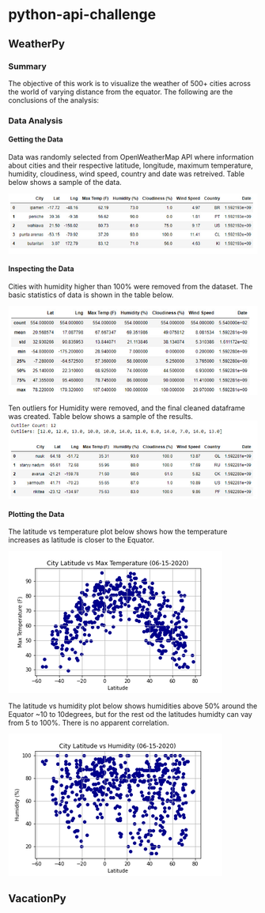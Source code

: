 # python-api-challenge
## WeatherPy

### Summary
The objective of this work is to visualize the weather of 500+ cities across the world of varying distance from the equator.
The following are the conclusions of the analysis:

### Data Analysis
#### Getting the Data
Data was randomly selected from OpenWeatherMap API where information about cities and their respective latitude, longitude, maximum temperature, humidity, cloudiness, wind speed, country and date was retreived. Table below shows a sample of the data.

![Table1](WeatherPy/Images/Table1.jpg)

#### Inspecting the Data
Cities with humidity higher than 100% were removed from the dataset. The basic statistics of data is shown in the table below.

![Table2](WeatherPy/Images/Table2.jpg)

Ten outliers for Humidity were removed, and the final cleaned dataframe was created. Table below shows a sample of the results.
![Table3](WeatherPy/Images/Table3.jpg)

#### Plotting the Data

The latitude vs temperature plot below shows how the temperature increases as latitude is closer to the Equator.

![Figure1](WeatherPy/Images/Fig1.png)

The latitude vs humidity plot below shows humidities above 50% around the Equator ~10 to 10degrees, but for the rest od the latitudes humidty can vay from 5 to 100%. There is no apparent correlation.

![Figure2](WeatherPy/Images/Fig2.png)

## VacationPy
